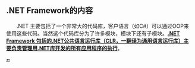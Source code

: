 ## .NET Framework的内容


&emsp;&emsp;.NET 主要包括了一个非常大的代码库，客户语言（如C#）可以通过OOP来使用这些代码。当然这个代码库分为了许多模块，模块下还有子模块。**[.NET Framework 包括的.NET公共语言运行库（CLR，一翻译为通用语言运行库）主要负责管理用.NET库开发的所有应用程序的执行]()**。


🔚
